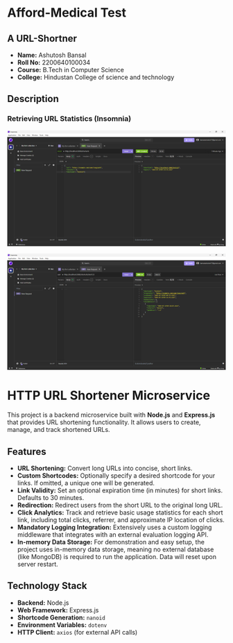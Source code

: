# Afford-Medical Test

## A URL-Shortner

- **Name:** Ashutosh Bansal  
- **Roll No:** 2200640100034
- **Course:** B.Tech in Computer Science  
- **College:** Hindustan College of science and technology  

## Description


### Retrieving URL Statistics (Insomnia)


![Get Short URL Statistics API Call](Output/Post.png "Postman request and response for short URL statistics")

![Get Short URL Statistics API Call](Output/Get.png "Postman request and response for short URL statistics")

# HTTP URL Shortener Microservice

This project is a backend microservice built with **Node.js** and **Express.js** that provides URL shortening functionality. It allows users to create, manage, and track shortened URLs.

## Features

* **URL Shortening:** Convert long URLs into concise, short links.
* **Custom Shortcodes:** Optionally specify a desired shortcode for your links. If omitted, a unique one will be generated.
* **Link Validity:** Set an optional expiration time (in minutes) for short links. Defaults to 30 minutes.
* **Redirection:** Redirect users from the short URL to the original long URL.
* **Click Analytics:** Track and retrieve basic usage statistics for each short link, including total clicks, referrer, and approximate IP location of clicks.
* **Mandatory Logging Integration:** Extensively uses a custom logging middleware that integrates with an external evaluation logging API.
* **In-memory Data Storage:** For demonstration and easy setup, the project uses in-memory data storage, meaning no external database (like MongoDB) is required to run the application. Data will reset upon server restart.

## Technology Stack

* **Backend:** Node.js
* **Web Framework:** Express.js
* **Shortcode Generation:** `nanoid`
* **Environment Variables:** `dotenv`
* **HTTP Client:** `axios` (for external API calls)

<!-- ## Features

- Feature 1
- Feature 2
- Feature 3

## How to Run

1. Clone the repository:
   ```bash
   git clone https://github.com/your-username/your-repo-name.git -->
